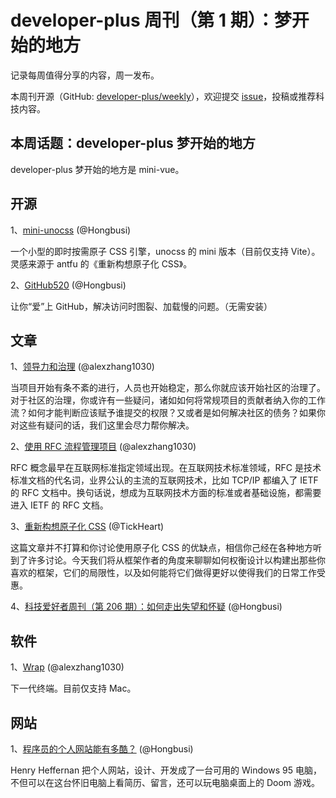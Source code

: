 # developer-plus 周刊（第 1 期）：梦开始的地方

记录每周值得分享的内容，周一发布。

本周刊开源（GitHub: [developer-plus/weekly](https://github.com/developer-plus/weekly)），欢迎提交 [issue](https://github.com/developer-plus/weekly/issues/new/choose)，投稿或推荐科技内容。

## 本周话题：developer-plus 梦开始的地方

developer-plus 梦开始的地方是 mini-vue。

## 开源

1、[mini-unocss](https://github.com/developer-plus/mini-unocss) (@Hongbusi)

一个小型的即时按需原子 CSS 引擎，unocss 的 mini 版本（目前仅支持 Vite）。灵感来源于 antfu 的《重新构想原子化 CSS》。

2、[GitHub520](https://github.com/521xueweihan/GitHub520) (@Hongbusi)

让你“爱”上 GitHub，解决访问时图裂、加载慢的问题。（无需安装）

## 文章

1、[领导力和治理](https://opensource.guide/zh-hans/leadership-and-governance) (@alexzhang1030)

当项目开始有条不紊的进行，人员也开始稳定，那么你就应该开始社区的治理了。对于社区的治理，你或许有一些疑问，诸如如何将常规项目的贡献者纳入你的工作流？如何才能判断应该赋予谁提交的权限？又或者是如何解决社区的债务？如果你对这些有疑问的话，我们这里会尽力帮你解决。

2、[使用 RFC 流程管理项目](https://www.rectcircle.cn/series/software-project-management/use-rfc-manage) (@alexzhang1030)

RFC 概念最早在互联网标准指定领域出现。在互联网技术标准领域，RFC 是技术标准文档的代名词，业界公认的主流的互联网技术，比如 TCP/IP 都编入了 IETF 的 RFC 文档中。换句话说，想成为互联网技术方面的标准或者基础设施，都需要进入 IETF 的 RFC 文档。

3、[重新构想原子化 CSS](https://antfu.me/posts/reimagine-atomic-css-zh) (@TickHeart)

这篇文章并不打算和你讨论使用原子化 CSS 的优缺点，相信你己经在各种地方听到了许多讨论。今天我们将从框架作者的角度来聊聊如何权衡设计以构建出那些你喜欢的框架，它们的局限性，以及如何能将它们做得更好以使得我们的日常工作受惠。

4、[科技爱好者周刊（第 206 期）：如何走出失望和怀疑](https://github.com/ruanyf/weekly/blob/master/docs/issue-206.md) (@Hongbusi)

## 软件

1、[Wrap](https://www.warp.dev) (@alexzhang1030)

下一代终端。目前仅支持 Mac。

## 网站

1、[程序员的个人网站能有多酷？](https://henryheffernan.com) (@Hongbusi)

Henry Heffernan 把个人网站，设计、开发成了一台可用的 Windows 95 电脑，不但可以在这台怀旧电脑上看简历、留言，还可以玩电脑桌面上的 Doom 游戏。
